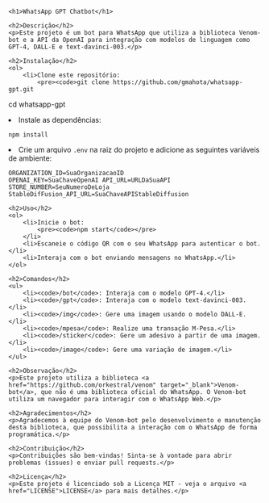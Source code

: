 <body>

    <h1>WhatsApp GPT Chatbot</h1>

    <h2>Descrição</h2>
    <p>Este projeto é um bot para WhatsApp que utiliza a biblioteca Venom-bot e a API da OpenAI para integração com modelos de linguagem como GPT-4, DALL-E e text-davinci-003.</p>

    <h2>Instalação</h2>
    <ol>
        <li>Clone este repositório:
            <pre><code>git clone https://github.com/gmahota/whatsapp-gpt.git
cd whatsapp-gpt</code></pre>
        </li>
        <li>Instale as dependências:
            <pre><code>npm install</code></pre>
        </li>
        <li>Crie um arquivo <code>.env</code> na raiz do projeto e adicione as seguintes variáveis de ambiente:
            <pre><code>ORGANIZATION_ID=SuaOrganizacaoID
OPENAI_KEY=SuaChaveOpenAI
API_URL=URLDaSuaAPI
STORE_NUMBER=SeuNumeroDeLoja
StableDifFusion_API_URL=SuaChaveAPIStableDiffusion</code></pre>
        </li>
    </ol>

    <h2>Uso</h2>
    <ol>
        <li>Inicie o bot:
            <pre><code>npm start</code></pre>
        </li>
        <li>Escaneie o código QR com o seu WhatsApp para autenticar o bot.</li>
        <li>Interaja com o bot enviando mensagens no WhatsApp.</li>
    </ol>

    <h2>Comandos</h2>
    <ul>
        <li><code>/bot</code>: Interaja com o modelo GPT-4.</li>
        <li><code>/gpt</code>: Interaja com o modelo text-davinci-003.</li>
        <li><code>/img</code>: Gere uma imagem usando o modelo DALL-E.</li>
        <li><code>/mpesa</code>: Realize uma transação M-Pesa.</li>
        <li><code>/sticker</code>: Gere um adesivo a partir de uma imagem.</li>
        <li><code>/image</code>: Gere uma variação de imagem.</li>
    </ul>

    <h2>Observação</h2>
    <p>Este projeto utiliza a biblioteca <a href="https://github.com/orkestral/venom" target="_blank">Venom-bot</a>, que não é uma biblioteca oficial do WhatsApp. O Venom-bot utiliza um navegador para interagir com o WhatsApp Web.</p>

    <h2>Agradecimentos</h2>
    <p>Agradecemos à equipe do Venom-bot pelo desenvolvimento e manutenção desta biblioteca, que possibilita a interação com o WhatsApp de forma programática.</p>

    <h2>Contribuição</h2>
    <p>Contribuições são bem-vindas! Sinta-se à vontade para abrir problemas (issues) e enviar pull requests.</p>

    <h2>Licença</h2>
    <p>Este projeto é licenciado sob a Licença MIT - veja o arquivo <a href="LICENSE">LICENSE</a> para mais detalhes.</p>

</body>

</html>
